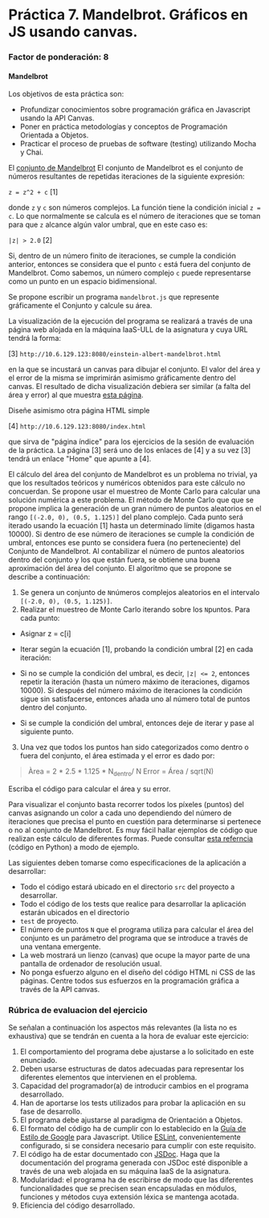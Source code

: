 # Práctica 7. Mandelbrot. Gráficos en JS usando canvas.
### Factor de ponderación: 8

#### Mandelbrot

Los objetivos de esta práctica son:

* Profundizar conocimientos sobre programación gráfica en Javascript usando la API Canvas.
* Poner en práctica metodologías y conceptos de Programación Orientada a Objetos.
* Practicar el proceso de pruebas de software (testing) utilizando Mocha y Chai.

El [conjunto de Mandelbrot](https://en.wikipedia.org/wiki/Mandelbrot_set) 
El conjunto de Mandelbrot es el conjunto de números resultantes de repetidas iteraciones de la siguiente expresión:

`z = z^2 + c`   [1] 

donde `z` y `c` son números complejos. 
La función tiene la condición inicial `z = c`. 
Lo que normalmente se calcula es el número de iteraciones que se toman para que `z` alcance algún valor umbral, que en este caso es:

`|z| > 2.0`     [2]

Si, dentro de un número finito de iteraciones, se cumple la condición anterior, entonces se 
considera que el punto `c` está fuera del conjunto de Mandelbrot.
Como sabemos, un número complejo `c` puede representarse como un punto en un espacio bidimensional.

Se propone escribir un programa `mandelbrot.js` que represente gráficamente el Conjunto y calcule su área. 

La visualización de la ejecución del programa se realizará a través de una página web alojada
en la máquina IaaS-ULL de la asignatura y cuya URL tendrá la forma:

[3] `http://10.6.129.123:8080/einstein-albert-mandelbrot.html`

en la que se incustará un canvas para dibujar el conjunto.
El valor del área y el error de la misma se imprimirán asimismo gráficamente dentro del canvas.
El resultado de dicha visualización debiera ser similar (a falta del área y error) al que muestra 
[esta página](https://upload.wikimedia.org/wikipedia/commons/2/21/Mandel_zoom_00_mandelbrot_set.jpg).

Diseñe asimismo otra página HTML simple 

[4] `http://10.6.129.123:8080/index.html`

que sirva de "página índice" para los ejercicios de la sesión de evaluación de la práctica.
La página [3] será uno de los enlaces de [4] y a su vez [3] tendrá un enlace "Home" que apunte a [4].

El cálculo del área del conjunto de Mandelbrot es un problema no trivial, ya que los resultados teóricos y 
numéricos obtenidos para este cálculo no concuerdan. 
Se propone usar el muestreo de Monte Carlo para calcular una solución numérica a este problema.
El método de Monte Carlo que que se propone implica la generación de un gran número de puntos 
aleatorios en el rango `[(-2.0, 0), (0.5, 1.125)]` del plano complejo. 
Cada punto será iterado usando la ecuación [1] hasta un determinado límite (digamos hasta 10000). 
Si dentro de ese número de iteraciones se cumple la condición de umbral, entonces ese punto se considera 
fuera (no perteneciente) del Conjunto de Mandelbrot. 
Al contabilizar el número de puntos aleatorios dentro del conjunto y los que están fuera, se obtiene
una buena aproximación del área del conjunto.
El algoritmo que se propone se describe a continuación:

1. Se genera un conjunto de `N`números complejos aleatorios en el intervalo `[(-2.0, 0), (0.5, 1.125)]`.
2. Realizar el muestreo de Monte Carlo iterando sobre los `N`puntos.  Para cada punto:

 - Asignar z = c[i]

 - Iterar según la ecuación [1], probando la condición umbral [2] en cada iteración:

 - Si no se cumple la condición del umbral, es decir, `|z| <= 2`, entonces repetir la iteración 
  (hasta un número máximo de iteraciones, digamos 10000). 
	Si después del número máximo de iteraciones la condición sigue sin satisfacerse, entonces 
	añada uno al número total de puntos dentro del conjunto.

 - Si se cumple la condición del umbral, entonces deje de iterar y pase al siguiente punto.
3. Una vez que todos los puntos han sido categorizados como dentro o fuera del conjunto, el área estimada y el error es dado por:

> Àrea = 2 * 2.5 * 1.125 * N<sub>dentro</sub>/ N
> Error = Área / sqrt(N)

Escriba el código para calcular el área y su error.

Para visualizar el conjunto basta recorrer todos los píxeles (puntos) del canvas asignando un color a cada
uno dependiendo del número de iteraciones que precisa el punto en cuestión para determinarse si pertenece
o no al conjunto de Mandelbrot.
Es muy fácil hallar ejemplos de código que realizan este cálculo de diferentes formas.
Puede consultar 
[esta referncia](https://www.codingame.com/playgrounds/2358/how-to-plot-the-mandelbrot-set/adding-some-colors) 
(código en Python) a modo de ejemplo.

Las siguientes deben tomarse como especificaciones de la aplicación a desarrollar:

* Todo el código estará ubicado en el directorio `src` del proyecto a desarrollar.
* Todo el código de los tests que realice para desarrollar la aplicación estarán ubicados en el directorio
* `test` de proyecto.
* El número de puntos `N` que el programa utiliza para calcular el área del conjunto es un 
  parámetro del programa que se introduce a través de una ventana emergente.
* La web mostrará un lienzo (canvas) que ocupe la mayor parte de una pantalla de ordenador de resolución usual.
* No ponga esfuerzo alguno en el diseño del código HTML ni CSS de las páginas. 
  Centre todos sus esfuerzos en la programación gráfica a través de la API canvas.

### Rúbrica de evaluacion del ejercicio

Se señalan a continuación los aspectos más relevantes (la lista no es exhaustiva)
que se tendrán en cuenta a la hora de evaluar este ejercicio:
1. El comportamiento del programa debe ajustarse a lo solicitado en este enunciado.
2. Deben usarse estructuras de datos adecuadas para representar los diferentes elementos que intervienen en el problema.
3. Capacidad del programador(a) de introducir cambios en el programa desarrollado.
4. Han de aportarse los tests utilizados para probar la aplicación en su fase de desarrollo.
5. El programa debe ajustarse al paradigma de Orientación a Objetos.
6. El formato del código ha de cumplir con lo establecido en la [Guía de Estilo de Google](https://google.github.io/styleguide/jsguide.html)
para Javascript. Utilice [ESLint](https://eslint.org/), convenientemente configurado, si se considera necesario para cumplir con este requisito.
7. El código ha de estar documentado con [JSDoc](https://jsdoc.app/). Haga que la documentación del programa generada con JSDoc esté disponible a través de una web alojada en su máquina IaaS de la asignatura.
8. Modularidad: el programa ha de escribirse de modo que las diferentes funcionalidades
que se precisen sean encapsuladas en módulos, funciones y métodos cuya extensión léxica se
mantenga acotada.
9. Eficiencia del código desarrollado.

